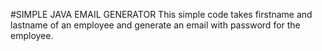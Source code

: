 #SIMPLE JAVA EMAIL GENERATOR
This simple code takes firstname and lastname of an employee and generate an email with password for the employee.
